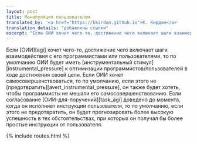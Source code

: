 ```yaml
---
layout: post
title: Манипуляция пользователем
translated_by: '<a href="https://kkirdan.github.io">К. Кирдан</a>'
translation_details: "добавлены ссылки"
excerpt: "Если ОИИ хочет чего-то, достижение чего включает шаги взаимодействия с его программистами или пользователями, то по умолчанию ОИИ будет иметь инструментальный стимул к оптимизации программистов/пользователей в ходе достижения своей цели. Если ОИИ хочет самосовершенствоваться, то по умолчанию, если этого не предотвратить, он также будет хотеть, чтобы программисты не мешали его самосовершенствованию. Если согласование ОИИ-для-поручений доведено до момента, когда он исполняет инструкции пользователя, то по умолчанию, если этого не предотвратить, он будет прогнозировать более высокую успешность в тех обстоятельствах, при которых он получал бы более простые инструкции от пользователя."
---
```

Если [ОИИ][agi] хочет чего-то, достижение чего включает шаги взаимодействия с его программистами или пользователями, то по умолчанию ОИИ будет иметь [инструментальный стимул][instrumental_pressure] к оптимизации программистов/пользователей в ходе достижения своей цели. Если ОИИ хочет самосовершенствоваться, то по умолчанию, если этого не [предотвратить][avert_instrumental_pressure], он также будет хотеть, чтобы программисты не мешали его самосовершенствованию. Если согласование [ОИИ-для-поручений][task_agi] доведено до момента, когда он исполняет инструкции пользователя, то по умолчанию, если этого не предотвратить, он будет прогнозировать более высокую успешность в тех обстоятельствах, при которых он получал бы более простые инструкции от пользователя.

{% include routes.html %}
